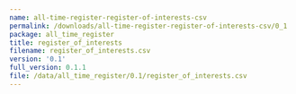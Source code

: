```yaml
---
name: all-time-register-register-of-interests-csv
permalink: /downloads/all-time-register-register-of-interests-csv/0_1
package: all_time_register
title: register_of_interests
filename: register_of_interests.csv
version: '0.1'
full_version: 0.1.1
file: /data/all_time_register/0.1/register_of_interests.csv
---
```

